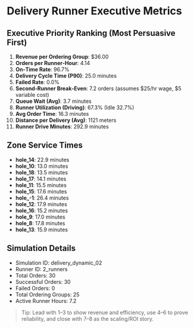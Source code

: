 # Delivery Runner Executive Metrics

## Executive Priority Ranking (Most Persuasive First)
1. **Revenue per Ordering Group**: $36.00
2. **Orders per Runner‑Hour**: 4.14
3. **On‑Time Rate**: 96.7%
4. **Delivery Cycle Time (P90)**: 25.0 minutes
5. **Failed Rate**: 0.0%
6. **Second‑Runner Break‑Even**: 7.2 orders (assumes $25/hr wage, $5 variable cost)
7. **Queue Wait (Avg)**: 3.7 minutes
8. **Runner Utilization (Driving)**: 67.3% (Idle 32.7%)
9. **Avg Order Time**: 16.3 minutes
10. **Distance per Delivery (Avg)**: 1121 meters
11. **Runner Drive Minutes**: 292.9 minutes

## Zone Service Times
- **hole_14**: 22.9 minutes
- **hole_10**: 13.0 minutes
- **hole_18**: 13.5 minutes
- **hole_17**: 14.1 minutes
- **hole_11**: 15.5 minutes
- **hole_15**: 17.6 minutes
- **hole_-1**: 26.4 minutes
- **hole_12**: 17.9 minutes
- **hole_16**: 15.2 minutes
- **hole_9**: 17.0 minutes
- **hole_8**: 17.8 minutes
- **hole_13**: 15.9 minutes


## Simulation Details
- Simulation ID: delivery_dynamic_02
- Runner ID: 2_runners
- Total Orders: 30
- Successful Orders: 30
- Failed Orders: 0
- Total Ordering Groups: 25
- Active Runner Hours: 7.2

> Tip: Lead with 1–3 to show revenue and efficiency, use 4–6 to prove reliability, and close with 7–8 as the scaling/ROI story.
